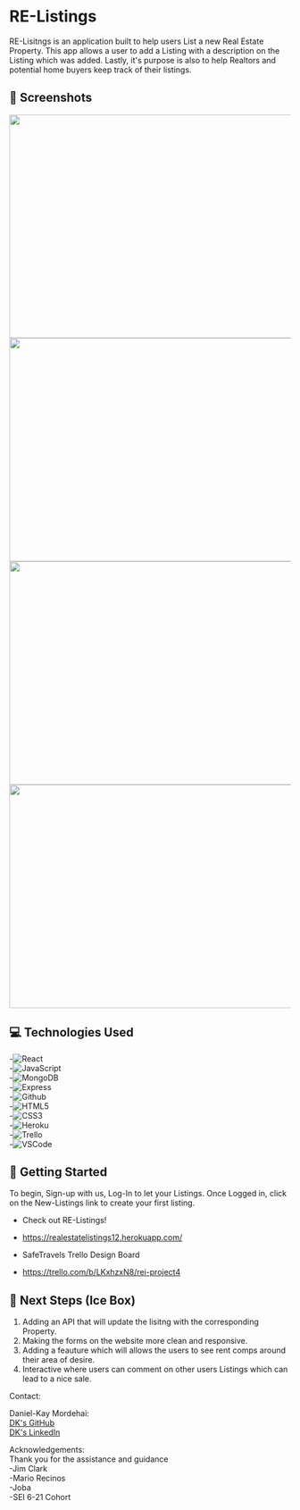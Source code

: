 # RE-Listings

RE-Lisitngs is an application built to help users List a new Real Estate Property. This app allows a user to add a Listing with a description on the Listing which was added. 
Lastly, it's purpose is also to help Realtors and potential home buyers keep track of their listings.

## :camera_flash: Screenshots

<img src="https://i.imgur.com/93BR9fK.png"   width="600px" height="400px"/>
<img src="https://i.imgur.com/feMu2dA.png"   width="600px" height="400px"/>
<img src="https://i.imgur.com/NLSgNFG.png"   width="600px" height="400px"/>
<img src="https://i.imgur.com/ddKrMD4.png"   width="600px" height="400px"/>




## :computer: Technologies Used
-![React](https://img.shields.io/badge/-React-05122A?style=flat&logo=react)<br>
-![JavaScript](https://img.shields.io/badge/-JavaScript-05122A?style=flat&logo=javascript)<br>
-![MongoDB](https://img.shields.io/badge/-MongoDB-05122A?style=flat&logo=mongodb)<br>
-![Express](https://img.shields.io/badge/-Express-05122A?style=flat&logo=express) <br>
-![Github](https://img.shields.io/badge/-GitHub-333?style=flat&logo=github) <br>
-![HTML5](https://img.shields.io/badge/-HTML5-333?style=flat&logo=html5) <br>
-![CSS3](https://img.shields.io/badge/-CSS-333?style=flat&logo=css3) <br>
-![Heroku](https://img.shields.io/badge/-Heroku-333?style=flat&logo=heroku) <br>
-![Trello](https://img.shields.io/badge/-Trello-333?style=flat&logo=trello) <br>
-![VSCode](https://img.shields.io/badge/-VS_Code-333?style=flat&logo=visualstudio) <br>


## :diamond_shape_with_a_dot_inside: Getting Started


To begin, Sign-up with us, Log-In to let your Listings. Once Logged in, click on the New-Listings link to create your first listing. 

* Check out RE-Listings!
* https://realestatelistings12.herokuapp.com/

* SafeTravels Trello Design Board
* https://trello.com/b/LKxhzxN8/rei-project4

## :seedling: Next Steps (Ice Box)

1. Adding an API that will update the lisitng with the corresponding Property.
2. Making the forms on the website more clean and responsive.
3. Adding a feauture which will allows the users to see rent comps around their area of desire. 
4. Interactive where users can comment on other users Listings which can lead to a nice sale. 



Contact:

Daniel-Kay Mordehai:<br> 
<a href="https://github.com/Dandd6541">DK's GitHub</a><br>
<a href="https://www.linkedin.com/in/danielkaymordehai/">DK's LinkedIn</a><br>

Acknowledgements: <br>
Thank you for the assistance and guidance <br>
-Jim Clark <br>
-Mario Recinos <br>
-Joba <br>
-SEI 6-21 Cohort <br>